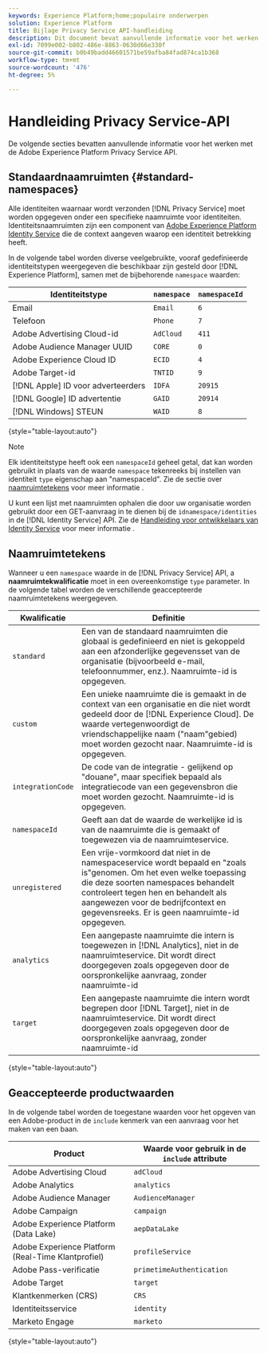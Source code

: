```yaml
---
keywords: Experience Platform;home;populaire onderwerpen
solution: Experience Platform
title: Bijlage Privacy Service API-handleiding
description: Dit document bevat aanvullende informatie voor het werken met de Privacy Service-API.
exl-id: 7099e002-b802-486e-8863-0630d66e330f
source-git-commit: b0b49badd46601571be59afba84fad874ca1b368
workflow-type: tm+mt
source-wordcount: '476'
ht-degree: 5%

---
```


# Handleiding Privacy Service-API

De volgende secties bevatten aanvullende informatie voor het werken met de Adobe Experience Platform Privacy Service API.

## Standaardnaamruimten {#standard-namespaces}

Alle identiteiten waarnaar wordt verzonden [!DNL Privacy Service] moet worden opgegeven onder een specifieke naamruimte voor identiteiten. Identiteitsnaamruimten zijn een component van [Adobe Experience Platform Identity Service](../../identity-service/home.md) die de context aangeven waarop een identiteit betrekking heeft.

In de volgende tabel worden diverse veelgebruikte, vooraf gedefinieerde identiteitstypen weergegeven die beschikbaar zijn gesteld door [!DNL Experience Platform], samen met de bijbehorende `namespace` waarden:

| Identiteitstype | `namespace` | `namespaceId` |
| --- | --- | --- |
| Email | `Email` | `6` |
| Telefoon | `Phone` | `7` |
| Adobe Advertising Cloud-id | `AdCloud` | `411` |
| Adobe Audience Manager UUID | `CORE` | `0` |
| Adobe Experience Cloud ID | `ECID` | `4` |
| Adobe Target-id | `TNTID` | `9` |
| [!DNL Apple] ID voor adverteerders | `IDFA` | `20915` |
| [!DNL Google] ID advertentie | `GAID` | `20914` |
| [!DNL Windows] STEUN | `WAID` | `8` |

{style="table-layout:auto"}

>[!NOTE]
>
>Elk identiteitstype heeft ook een `namespaceId` geheel getal, dat kan worden gebruikt in plaats van de waarde `namespace` tekenreeks bij instellen van identiteit `type` eigenschap aan &quot;namespaceId&quot;. Zie de sectie over [naamruimtetekens](#namespace-qualifiers) voor meer informatie .

U kunt een lijst met naamruimten ophalen die door uw organisatie worden gebruikt door een GET-aanvraag in te dienen bij de `idnamespace/identities` in de [!DNL Identity Service] API. Zie de [Handleiding voor ontwikkelaars van Identity Service](../../identity-service/api/getting-started.md) voor meer informatie .

## Naamruimtetekens

Wanneer u een `namespace` waarde in de [!DNL Privacy Service] API, a **naamruimtekwalificatie** moet in een overeenkomstige `type` parameter. In de volgende tabel worden de verschillende geaccepteerde naamruimtetekens weergegeven.

| Kwalificatie | Definitie |
| --------- | ---------- |
| `standard` | Een van de standaard naamruimten die globaal is gedefinieerd en niet is gekoppeld aan een afzonderlijke gegevensset van de organisatie (bijvoorbeeld e-mail, telefoonnummer, enz.). Naamruimte-id is opgegeven. |
| `custom` | Een unieke naamruimte die is gemaakt in de context van een organisatie en die niet wordt gedeeld door de [!DNL Experience Cloud]. De waarde vertegenwoordigt de vriendschappelijke naam (&quot;naam&quot;gebied) moet worden gezocht naar. Naamruimte-id is opgegeven. |
| `integrationCode` | De code van de integratie - gelijkend op &quot;douane&quot;, maar specifiek bepaald als integratiecode van een gegevensbron die moet worden gezocht. Naamruimte-id is opgegeven. |
| `namespaceId` | Geeft aan dat de waarde de werkelijke id is van de naamruimte die is gemaakt of toegewezen via de naamruimteservice. |
| `unregistered` | Een vrije-vormkoord dat niet in de namespaceservice wordt bepaald en &quot;zoals is&quot;genomen. Om het even welke toepassing die deze soorten namespaces behandelt controleert tegen hen en behandelt als aangewezen voor de bedrijfcontext en gegevensreeks. Er is geen naamruimte-id opgegeven. |
| `analytics` | Een aangepaste naamruimte die intern is toegewezen in [!DNL Analytics], niet in de naamruimteservice. Dit wordt direct doorgegeven zoals opgegeven door de oorspronkelijke aanvraag, zonder naamruimte-id |
| `target` | Een aangepaste naamruimte die intern wordt begrepen door [!DNL Target], niet in de naamruimteservice. Dit wordt direct doorgegeven zoals opgegeven door de oorspronkelijke aanvraag, zonder naamruimte-id |

{style="table-layout:auto"}

## Geaccepteerde productwaarden

In de volgende tabel worden de toegestane waarden voor het opgeven van een Adobe-product in de `include` kenmerk van een aanvraag voor het maken van een baan.

| Product | Waarde voor gebruik in de `include` attribute |
| --- | --- |
| Adobe Advertising Cloud | `adCloud` |
| Adobe Analytics | `analytics` |
| Adobe Audience Manager | `AudienceManager` |
| Adobe Campaign | `campaign` |
| Adobe Experience Platform (Data Lake) | `aepDataLake` |
| Adobe Experience Platform (Real-Time Klantprofiel) | `profileService` |
| Adobe Pass-verificatie | `primetimeAuthentication` |
| Adobe Target | `target` |
| Klantkenmerken (CRS) | `CRS` |
| Identiteitsservice | `identity` |
| Marketo Engage | `marketo` |

{style="table-layout:auto"}
